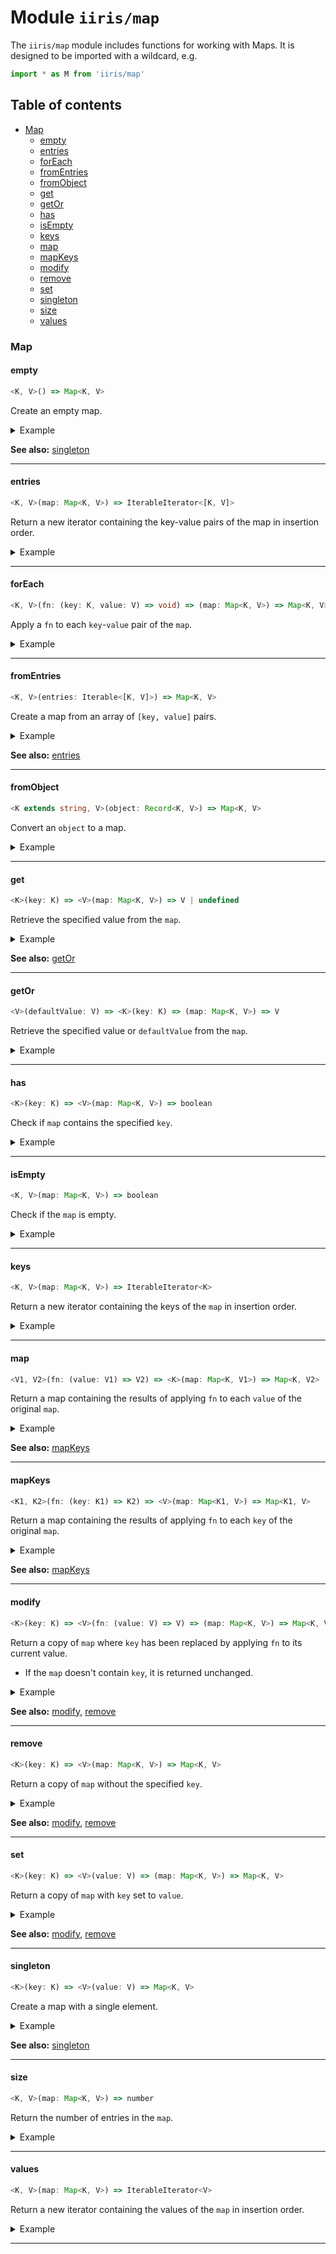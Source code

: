 # Module `iiris/map`

The `iiris/map` module includes functions for working with Maps.
It is designed to be imported with a wildcard, e.g.

```typescript
import * as M from 'iiris/map'
```

## Table of contents

- [Map](#map)
  - [empty](#empty)
  - [entries](#entries)
  - [forEach](#foreach)
  - [fromEntries](#fromentries)
  - [fromObject](#fromobject)
  - [get](#get)
  - [getOr](#getor)
  - [has](#has)
  - [isEmpty](#isempty)
  - [keys](#keys)
  - [map](#map)
  - [mapKeys](#mapkeys)
  - [modify](#modify)
  - [remove](#remove)
  - [set](#set)
  - [singleton](#singleton)
  - [size](#size)
  - [values](#values)

### Map

#### empty

<!-- prettier-ignore-start -->
```typescript
<K, V>() => Map<K, V>
```
<!-- prettier-ignore-end -->

Create an empty map.

<details><summary>Example</summary>

```typescript
M.empty()
// => Map(0) {}
```

</details>

**See also:** [singleton](#singleton)

---

#### entries

<!-- prettier-ignore-start -->
```typescript
<K, V>(map: Map<K, V>) => IterableIterator<[K, V]>
```
<!-- prettier-ignore-end -->

Return a new iterator containing the key-value pairs of the map in insertion order.

<details><summary>Example</summary>

```typescript
M.entries()
// => [Map Entries] { [ 'a', 1 ] }
```

</details>

---

#### forEach

<!-- prettier-ignore-start -->
```typescript
<K, V>(fn: (key: K, value: V) => void) => (map: Map<K, V>) => Map<K, V>
```
<!-- prettier-ignore-end -->

Apply a `fn` to each `key`-`value` pair of the `map`.

<details><summary>Example</summary>

```typescript
M.forEach((k, v) => {
  conso
}, map)
```

</details>

---

#### fromEntries

<!-- prettier-ignore-start -->
```typescript
<K, V>(entries: Iterable<[K, V]>) => Map<K, V>
```
<!-- prettier-ignore-end -->

Create a map from an array of `[key, value]` pairs.

<details><summary>Example</summary>

```typescript
M.fromEntries([
  ['a', 1],
  ['b', 2],
  ['c', 3],
])
// => Map(3) { 'a' => 1, 'b' => 2, 'c' => 3 }
```

</details>

**See also:** [entries](#entries)

---

#### fromObject

<!-- prettier-ignore-start -->
```typescript
<K extends string, V>(object: Record<K, V>) => Map<K, V>
```
<!-- prettier-ignore-end -->

Convert an `object` to a map.

<details><summary>Example</summary>

```typescript
M.fromObject({ a: 1, b: 2, c: 3 })
// => Map(3) { 'a' => 1, 'b' => 2, 'c' => 3 }
```

</details>

---

#### get

<!-- prettier-ignore-start -->
```typescript
<K>(key: K) => <V>(map: Map<K, V>) => V | undefined
```
<!-- prettier-ignore-end -->

Retrieve the specified value from the `map`.

<details><summary>Example</summary>

```typescript
M.get('a', M.singleton('a', 1))
// => 1

M.get('b', M.singleton('a', 1))
// => undefined
```

</details>

**See also:** [getOr](#getor)

---

#### getOr

<!-- prettier-ignore-start -->
```typescript
<V>(defaultValue: V) => <K>(key: K) => (map: Map<K, V>) => V
```
<!-- prettier-ignore-end -->

Retrieve the specified value or `defaultValue` from the `map`.

<details><summary>Example</summary>

```typescript
M.getOr(999, 'a', M.singleton('a', 1))
// => 1

M.getOr(999, 'b', M.singleton('a', 1))
// => 999
```

</details>

---

#### has

<!-- prettier-ignore-start -->
```typescript
<K>(key: K) => <V>(map: Map<K, V>) => boolean
```
<!-- prettier-ignore-end -->

Check if `map` contains the specified `key`.

<details><summary>Example</summary>

```typescript
M.has('a', M.singleton('a', 1))
// => true
```

</details>

---

#### isEmpty

<!-- prettier-ignore-start -->
```typescript
<K, V>(map: Map<K, V>) => boolean
```
<!-- prettier-ignore-end -->

Check if the `map` is empty.

<details><summary>Example</summary>

```typescript
M.isEmpty(M.empty())
// => true
```

</details>

---

#### keys

<!-- prettier-ignore-start -->
```typescript
<K, V>(map: Map<K, V>) => IterableIterator<K>
```
<!-- prettier-ignore-end -->

Return a new iterator containing the keys of the `map` in insertion order.

<details><summary>Example</summary>

```typescript
M.keys(M.singleton('a', 1))
// => [Map Iterator] { 'a' }
```

</details>

---

#### map

<!-- prettier-ignore-start -->
```typescript
<V1, V2>(fn: (value: V1) => V2) => <K>(map: Map<K, V1>) => Map<K, V2>
```
<!-- prettier-ignore-end -->

Return a map containing the results of applying `fn` to each `value` of
the original `map`.

<details><summary>Example</summary>

```typescript
M.map((n) => n + 1, M.fromObject({ a: 1, b: 2, c: 3 }))
// => Map(3) { 'a' => 2, 'b' => 3, 'c' => 4 }
```

</details>

**See also:** [mapKeys](#mapkeys)

---

#### mapKeys

<!-- prettier-ignore-start -->
```typescript
<K1, K2>(fn: (key: K1) => K2) => <V>(map: Map<K1, V>) => Map<K1, V>
```
<!-- prettier-ignore-end -->

Return a map containing the results of applying `fn` to each `key` of
the original `map`.

<details><summary>Example</summary>

```typescript
M.mapKeys((k) => k.toUpperCase(), M.fromObject({ a: 1, b: 2, c: 3 }))
// => Map(3) { 'A' => 1, 'B' => 2, 'C' => 3 }
```

</details>

**See also:** [mapKeys](#mapkeys)

---

#### modify

<!-- prettier-ignore-start -->
```typescript
<K>(key: K) => <V>(fn: (value: V) => V) => (map: Map<K, V>) => Map<K, V>
```
<!-- prettier-ignore-end -->

Return a copy of `map` where `key` has been replaced by applying `fn` to its
current value.

- If the `map` doesn't contain `key`, it is returned unchanged.

<details><summary>Example</summary>

```typescript
M.modify('a', (n) => n + 1, M.singleton('a', 1))
// => Map(1) { 'a' => 2 }
```

</details>

**See also:** [modify](#modify), [remove](#remove)

---

#### remove

<!-- prettier-ignore-start -->
```typescript
<K>(key: K) => <V>(map: Map<K, V>) => Map<K, V>
```
<!-- prettier-ignore-end -->

Return a copy of `map` without the specified `key`.

<details><summary>Example</summary>

```typescript
M.remove('a', M.singleton('a', 1))
// => Map(2) { 'a' => 1, 'b' => 2 }
```

</details>

**See also:** [modify](#modify), [remove](#remove)

---

#### set

<!-- prettier-ignore-start -->
```typescript
<K>(key: K) => <V>(value: V) => (map: Map<K, V>) => Map<K, V>
```
<!-- prettier-ignore-end -->

Return a copy of `map` with `key` set to `value`.

<details><summary>Example</summary>

```typescript
M.set('b', 2, M.singleton('a', 1))
// => Map(2) { 'a' => 1, 'b' => 2 }
```

</details>

**See also:** [modify](#modify), [remove](#remove)

---

#### singleton

<!-- prettier-ignore-start -->
```typescript
<K>(key: K) => <V>(value: V) => Map<K, V>
```
<!-- prettier-ignore-end -->

Create a map with a single element.

<details><summary>Example</summary>

```typescript
M.singleton('a', 1)
// => Map(1) { 'a' => 1 }
```

</details>

**See also:** [singleton](#singleton)

---

#### size

<!-- prettier-ignore-start -->
```typescript
<K, V>(map: Map<K, V>) => number
```
<!-- prettier-ignore-end -->

Return the number of entries in the `map`.

<details><summary>Example</summary>

```typescript
M.size(M.singleton('a', 1)
// => 1
```

</details>

---

#### values

<!-- prettier-ignore-start -->
```typescript
<K, V>(map: Map<K, V>) => IterableIterator<V>
```
<!-- prettier-ignore-end -->

Return a new iterator containing the values of the `map` in insertion order.

<details><summary>Example</summary>

```typescript
M.values(M.singleton('a', 1))
// => [Map Iterator] { 1 }
```

</details>

---
